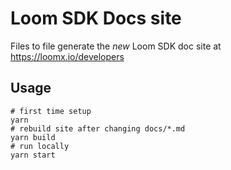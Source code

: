 # Loom SDK Docs site

Files to file generate the *new* Loom SDK doc site at https://loomx.io/developers

## Usage
```
# first time setup
yarn
# rebuild site after changing docs/*.md
yarn build
# run locally
yarn start
```